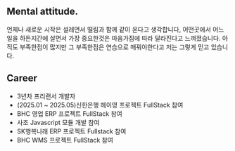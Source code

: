 ## Mental attitude.
언제나 새로운 시작은 설레면서 떨림과 함께 같이 온다고 생각합니다,
어떤곳에서 어느일을 하든지간에 살면서 가장 중요한것은 마음가짐에 따라 달라진다고 느껴졌습니다.
아직도 부족한점이 많지만 그 부족한점은 연습으로 매꿔야한다고 저는 그렇게 믿고 있습니다.

## Career
- 3년차 프리랜서 개발자 
- (2025.01 ~ 2025.05)신한은행 헤이영 프로젝트 FullStack 참여 
- BHC 영업 ERP 프로젝트 FullStack 참여 
- 사조 Javascript 모듈 개발 참여 
- SK행복나래 ERP 프로젝트 Fullstack 참여 
- BHC WMS 프로젝트 FullStack 참여


<!--
**devdongwoo/devdongwoo** is a ✨ _special_ ✨ repository because its `README.md` (this file) appears on your GitHub profile.

Here are some ideas to get you started:

- 🔭 I’m currently working on ...
- 🌱 I’m currently learning ...
- 👯 I’m looking to collaborate on ...
- 🤔 I’m looking for help with ...
- 💬 Ask me about ...
- 📫 How to reach me: ...
- 😄 Pronouns: ...
- ⚡ Fun fact: ...
-->
